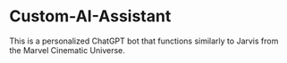 # Custom-AI-Assistant
This is a personalized ChatGPT bot that functions similarly to Jarvis from the Marvel Cinematic Universe. 
